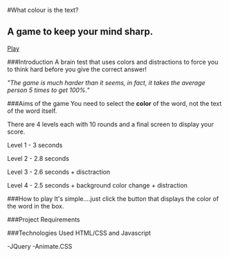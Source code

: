 #What colour is the text?

## A game to keep your mind sharp.

[Play](https://dry-beyond-17145.herokuapp.com/)

###Introduction
A brain test that uses colors and distractions to force you to think hard before you give the correct answer!

_"The game is much harder than it seems, in fact, it takes the average person 5 times to get 100%."_

###Aims of the game
  You need to select the **color** of the word, not the text of the word itself. 

  There are 4 levels each with 10 rounds and a final screen to display your score.
  
  Level 1 - 3 seconds

  Level 2 - 2.8 seconds

  Level 3 - 2.6 seconds + disctraction

  Level 4 - 2.5 seconds + background color change + distraction

###How to play
  It's simple....just click the button that displays the color of the word in the box.

###Project Requirements

###Technologies Used
  HTML/CSS and Javascript

  -JQuery
  -Animate.CSS


